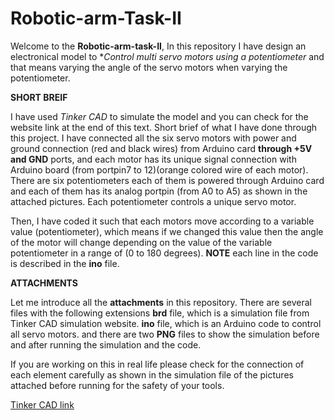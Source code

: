 # Robotic-arm-Task-II

Welcome to the **Robotic-arm-task-II**, In this repository I have design an electronical model to **Control multi servo motors using a potentiometer* and that means varying the angle of the servo motors when varying the potentiometer.

**SHORT BREIF**

I have used _Tinker CAD_ to simulate the model and you can check for the website link at the end of this text.
Short brief of  what I have done through this project. I have connected all the six servo motors with power and ground connection
(red and black wires) from Arduino card **through +5V and GND** ports, and each motor has its unique signal connection with Arduino board (from portpin7 to 12)(orange colored wire of each motor). There are six potentiometers each of them is powered through Arduino card and each of them has its analog portpin (from A0 to A5) as shown in the attached pictures. Each potentiometer controls a unique servo motor.

Then, I have coded it such that each motors move according to a variable value (potentiometer), which means if we changed this value then the angle of the motor will change depending on the value of the variable potentiometer in a range of (0 to 180 degrees).
**NOTE** each line in the code is described in the **ino** file.

**ATTACHMENTS**

Let me introduce all the **attachments** in this repository. There are several files with the following extensions
**brd** file, which is a simulation file from Tinker CAD simulation website.
**ino** file, which is an Arduino code to control all servo motors.
and there are two **PNG** files to show the simulation before and after running the simulation and the code.

If you are working on this in real life please check for the connection of each element carefully as shown in the simulation file of the pictures attached before running for the safety of your tools.

[Tinker CAD link](https://www.tinkercad.com/things/gYsNHfczLtj-multi-servo-motors-with-potentiometers/editel?sharecode=hCVVTLw8NJwAN4ZjHdlSPxn3G3J5PVauyZBgQThzdEA)



